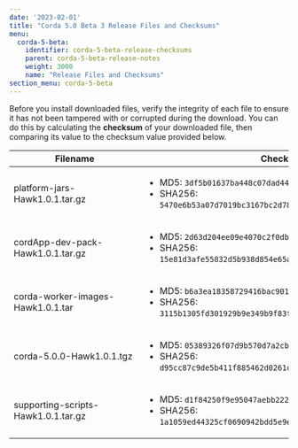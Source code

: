 ```yaml
---
date: '2023-02-01'
title: "Corda 5.0 Beta 3 Release Files and Checksums"
menu:
  corda-5-beta:
    identifier: corda-5-beta-release-checksums
    parent: corda-5-beta-release-notes
    weight: 3000
    name: "Release Files and Checksums"
section_menu: corda-5-beta
---
```


Before you install downloaded files, verify the integrity of each file to ensure it has not been tampered with or corrupted during the download. You can do this by calculating the **checksum** of your downloaded file, then comparing its value to the checksum value provided below.

| <div style="width:220px">Filename</div> | Checksum Value                           |
| --------------------------------------- | ---------------------------------------- |
| platform-jars-Hawk1.0.1.tar.gz            | <ul><li> MD5: `3df5b01637ba448c07dad442fb924246`</li> <li> SHA256: `5470e6b53a07d7019bc3167bc2d78060f3dfeca1d7f58c02d1ba035341095632`</li></ul>           |
| cordApp-dev-pack-Hawk1.0.1.tar.gz         | <ul><li> MD5: `2d63d204ee09e4070c2f0db9ef53194f`</li><li> SHA256: `15e81d3afe55832d5b938d854e65a863c826871bb471c6256c0d8354c3651824`</li></ul>           |
| corda-worker-images-Hawk1.0.1.tar         | <ul><li> MD5: `b6a3ea18358729416bac90153dd10113`</li> <li> SHA256: `3115b1305fd301929b9e349b9f83f7221fc1e09e10043943e4a25e25f0d654b5`</li></ul>           |
| corda-5.0.0-Hawk1.0.1.tgz                 | <ul><li> MD5: `05389326f07d9b570d7a2cb7883339b3` </li> <li> SHA256: `d95cc87c9de5b411f885462d0261cf79ed3ef59dd1c5741a3d962d24ba9073c4`</li></ul>           |
| supporting-scripts-Hawk1.0.1.tar.gz       | <ul><li> MD5: `d1f84250f9e95047aebb222e7821b473` </li> <li> SHA256: `1a1059ed44325cf0690942bdd5e9e81b7bc7ac1dc4ee6157bd800ac4162a15df`</li></ul>           |